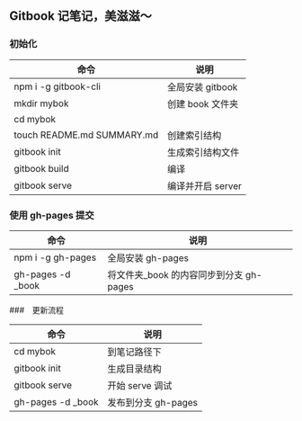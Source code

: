 ## Gitbook 记笔记，美滋滋～

### 初始化

| 命令                       | 说明              |
| -------------------------- | ----------------- |
| npm i -g gitbook-cli       | 全局安装 gitbook  |
| mkdir mybok                | 创建 book 文件夹  |
| cd mybok                   |                   |
| touch README.md SUMMARY.md | 创建索引结构      |
| gitbook init               | 生成索引结构文件  |
| gitbook build              | 编译              |
| gitbook serve              | 编译并开启 server |

### 使用 gh-pages 提交

| 命令               | 说明                                     |
| ------------------ | ---------------------------------------- |
| npm i -g gh-pages  | 全局安装 gh-pages                        |
| gh-pages -d \_book | 将文件夹\_book 的内容同步到分支 gh-pages |

###　更新流程

| 命令               | 说明                |
| ------------------ | ------------------- |
| cd mybok           | 到笔记路径下        |
| gitbook init       | 生成目录结构        |
| gitbook serve      | 开始 serve 调试     |
| gh-pages -d \_book | 发布到分支 gh-pages |

